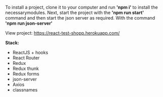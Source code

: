 To install a project, clone it to your computer and run **'npm i'** to install the necessarymodules.
Next, start the project with the **'npm run start'** command and then start the json server as required. With the command **'npm run json-server'**

View project: https://react-test-shopp.herokuapp.com/

**Stack:**

- ReactJS + hooks
- React Router
- Redux
- Redux thunk
- Redux forms
- json-server
- Axios
- classnames
